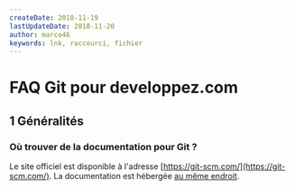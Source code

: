 ```yaml
---
createDate: 2018-11-19
lastUpdateDate: 2018-11-20
author: marco46
keywords: lnk, raccourci, fichier
---
```


# FAQ Git pour developpez.com

## 1 Généralités

### Où trouver de la documentation pour Git ?

Le site officiel est disponible à l'adresse [https://git-scm.com/](https://git-scm.com/). La documentation est hébergée [au même endroit](https://git-scm.com/doc).
